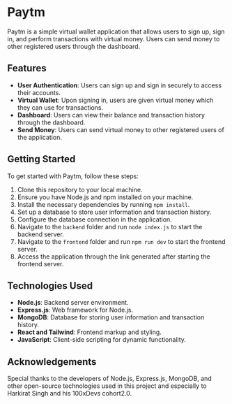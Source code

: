 # Paytm

Paytm is a simple virtual wallet application that allows users to sign up, sign in, and perform transactions with virtual money. Users can send money to other registered users through the dashboard.

## Features

- **User Authentication**: Users can sign up and sign in securely to access their accounts.
- **Virtual Wallet**: Upon signing in, users are given virtual money which they can use for transactions.
- **Dashboard**: Users can view their balance and transaction history through the dashboard.
- **Send Money**: Users can send virtual money to other registered users of the application.

## Getting Started

To get started with Paytm, follow these steps:

1. Clone this repository to your local machine.
2. Ensure you have Node.js and npm installed on your machine.
3. Install the necessary dependencies by running `npm install`.
4. Set up a database to store user information and transaction history.
5. Configure the database connection in the application.
6. Navigate to the `backend` folder and run `node index.js` to start the backend server.
7. Navigate to the `frontend` folder and run `npm run dev` to start the frontend server.
8. Access the application through the link generated after starting the frontend server.

## Technologies Used

- **Node.js**: Backend server environment.
- **Express.js**: Web framework for Node.js.
- **MongoDB**: Database for storing user information and transaction history.
- **React and Tailwind**: Frontend markup and styling.
- **JavaScript**: Client-side scripting for dynamic functionality.

## Acknowledgements

Special thanks to the developers of Node.js, Express.js, MongoDB, and other open-source technologies used in this project and especially to Harkirat Singh and his 100xDevs cohort2.0.
